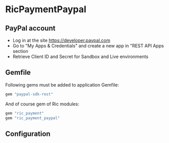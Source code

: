 # RicPaymentPaypal

## PayPal account

- Log in at the site https://developer.paypal.com
- Go to "My Apps & Credentials" and create a new app in "REST API Apps section
- Retrieve Client ID and Secret for Sandbox and Live environments

## Gemfile

Following gems must be added to application Gemfile:

```ruby
gem "paypal-sdk-rest"
```

And of course gem of Ric modules:

```ruby
gem "ric_payment"
gem "ric_payment_paypal"
```

## Configuration

